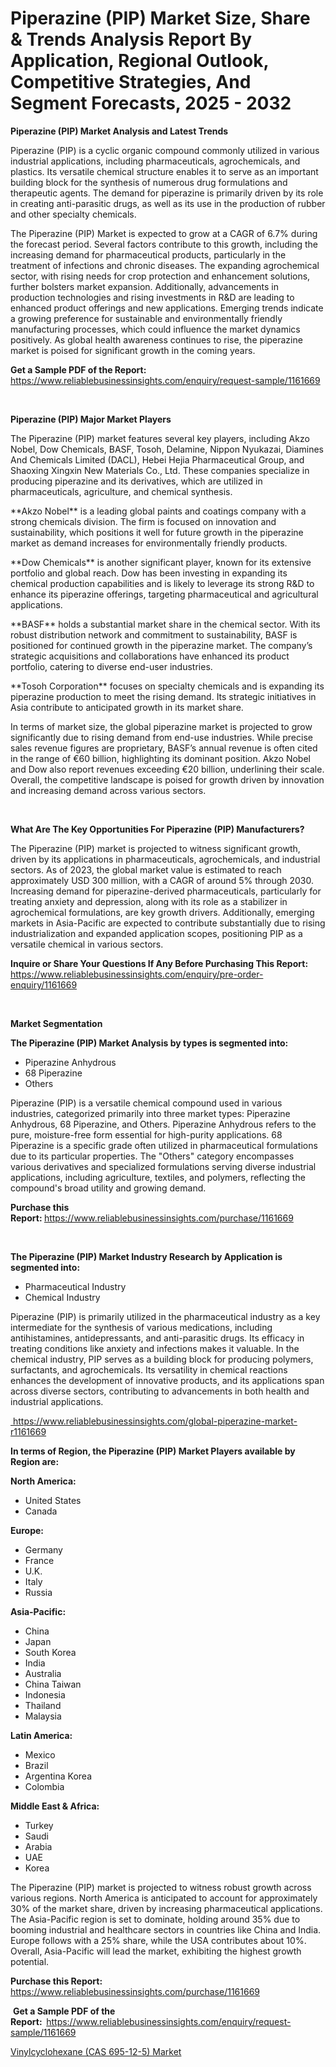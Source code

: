<p><h1>Piperazine (PIP) Market Size, Share & Trends Analysis Report By Application, Regional Outlook, Competitive Strategies, And Segment Forecasts, 2025 - 2032</h1></p><p><strong>Piperazine (PIP) Market Analysis and Latest Trends</strong></p>
<p><p>Piperazine (PIP) is a cyclic organic compound commonly utilized in various industrial applications, including pharmaceuticals, agrochemicals, and plastics. Its versatile chemical structure enables it to serve as an important building block for the synthesis of numerous drug formulations and therapeutic agents. The demand for piperazine is primarily driven by its role in creating anti-parasitic drugs, as well as its use in the production of rubber and other specialty chemicals.</p><p>The Piperazine (PIP) Market is expected to grow at a CAGR of 6.7% during the forecast period. Several factors contribute to this growth, including the increasing demand for pharmaceutical products, particularly in the treatment of infections and chronic diseases. The expanding agrochemical sector, with rising needs for crop protection and enhancement solutions, further bolsters market expansion. Additionally, advancements in production technologies and rising investments in R&D are leading to enhanced product offerings and new applications. Emerging trends indicate a growing preference for sustainable and environmentally friendly manufacturing processes, which could influence the market dynamics positively. As global health awareness continues to rise, the piperazine market is poised for significant growth in the coming years.</p></p>
<p><strong>Get a Sample PDF of the Report:&nbsp;</strong> <a href="https://www.reliablebusinessinsights.com/enquiry/request-sample/1161669?utm_campaign=3105&utm_medium=2&utm_source=Github&utm_content=ia&utm_term=02042025&utm_id=piperazine-pip">https://www.reliablebusinessinsights.com/enquiry/request-sample/1161669</a></p>
<p>&nbsp;</p>
<p><strong>Piperazine (PIP) Major Market Players</strong></p>
<p><p>The Piperazine (PIP) market features several key players, including Akzo Nobel, Dow Chemicals, BASF, Tosoh, Delamine, Nippon Nyukazai, Diamines And Chemicals Limited (DACL), Hebei Hejia Pharmaceutical Group, and Shaoxing Xingxin New Materials Co., Ltd. These companies specialize in producing piperazine and its derivatives, which are utilized in pharmaceuticals, agriculture, and chemical synthesis.</p><p>**Akzo Nobel** is a leading global paints and coatings company with a strong chemicals division. The firm is focused on innovation and sustainability, which positions it well for future growth in the piperazine market as demand increases for environmentally friendly products.</p><p>**Dow Chemicals** is another significant player, known for its extensive portfolio and global reach. Dow has been investing in expanding its chemical production capabilities and is likely to leverage its strong R&D to enhance its piperazine offerings, targeting pharmaceutical and agricultural applications.</p><p>**BASF** holds a substantial market share in the chemical sector. With its robust distribution network and commitment to sustainability, BASF is positioned for continued growth in the piperazine market. The company’s strategic acquisitions and collaborations have enhanced its product portfolio, catering to diverse end-user industries.</p><p>**Tosoh Corporation** focuses on specialty chemicals and is expanding its piperazine production to meet the rising demand. Its strategic initiatives in Asia contribute to anticipated growth in its market share.</p><p>In terms of market size, the global piperazine market is projected to grow significantly due to rising demand from end-use industries. While precise sales revenue figures are proprietary, BASF’s annual revenue is often cited in the range of €60 billion, highlighting its dominant position. Akzo Nobel and Dow also report revenues exceeding €20 billion, underlining their scale. Overall, the competitive landscape is poised for growth driven by innovation and increasing demand across various sectors.</p></p>
<p>&nbsp;</p>
<p><strong>What Are The Key Opportunities For Piperazine (PIP) Manufacturers?</strong></p>
<p><p>The Piperazine (PIP) market is projected to witness significant growth, driven by its applications in pharmaceuticals, agrochemicals, and industrial sectors. As of 2023, the global market value is estimated to reach approximately USD 300 million, with a CAGR of around 5% through 2030. Increasing demand for piperazine-derived pharmaceuticals, particularly for treating anxiety and depression, along with its role as a stabilizer in agrochemical formulations, are key growth drivers. Additionally, emerging markets in Asia-Pacific are expected to contribute substantially due to rising industrialization and expanded application scopes, positioning PIP as a versatile chemical in various sectors.</p></p>
<p><strong>Inquire or Share Your Questions If Any Before Purchasing This Report:</strong> <a href="https://www.reliablebusinessinsights.com/enquiry/pre-order-enquiry/1161669?utm_campaign=3105&utm_medium=2&utm_source=Github&utm_content=ia&utm_term=02042025&utm_id=piperazine-pip">https://www.reliablebusinessinsights.com/enquiry/pre-order-enquiry/1161669</a></p>
<p>&nbsp;</p>
<p><strong>Market Segmentation</strong></p>
<p><strong>The Piperazine (PIP) Market Analysis by types is segmented into:</strong></p>
<p><ul><li>Piperazine Anhydrous</li><li>68 Piperazine</li><li>Others</li></ul></p>
<p><p>Piperazine (PIP) is a versatile chemical compound used in various industries, categorized primarily into three market types: Piperazine Anhydrous, 68 Piperazine, and Others. Piperazine Anhydrous refers to the pure, moisture-free form essential for high-purity applications. 68 Piperazine is a specific grade often utilized in pharmaceutical formulations due to its particular properties. The "Others" category encompasses various derivatives and specialized formulations serving diverse industrial applications, including agriculture, textiles, and polymers, reflecting the compound's broad utility and growing demand.</p></p>
<p><strong>Purchase this Report:&nbsp;</strong><a href="https://www.reliablebusinessinsights.com/purchase/1161669?utm_campaign=3105&utm_medium=2&utm_source=Github&utm_content=ia&utm_term=02042025&utm_id=piperazine-pip">https://www.reliablebusinessinsights.com/purchase/1161669</a></p>
<p>&nbsp;</p>
<p><strong>The Piperazine (PIP) Market Industry Research by Application is segmented into:</strong></p>
<p><ul><li>Pharmaceutical Industry</li><li>Chemical Industry</li></ul></p>
<p><p>Piperazine (PIP) is primarily utilized in the pharmaceutical industry as a key intermediate for the synthesis of various medications, including antihistamines, antidepressants, and anti-parasitic drugs. Its efficacy in treating conditions like anxiety and infections makes it valuable. In the chemical industry, PIP serves as a building block for producing polymers, surfactants, and agrochemicals. Its versatility in chemical reactions enhances the development of innovative products, and its applications span across diverse sectors, contributing to advancements in both health and industrial applications.</p></p>
<p><a href="https://www.reliablebusinessinsights.com/global-piperazine-market-r1161669?utm_campaign=3105&utm_medium=2&utm_source=Github&utm_content=ia&utm_term=02042025&utm_id=piperazine-pip">&nbsp;https://www.reliablebusinessinsights.com/global-piperazine-market-r1161669</a></p>
<p><strong>In terms of Region, the Piperazine (PIP) Market Players available by Region are:</strong></p>
<p>
    <p> <strong> North America: </strong>
        <ul>
            <li>United States</li>
            <li>Canada</li>
        </ul>
        </p> 
    <p> <strong> Europe: </strong>
        <ul>
            <li>Germany</li>
            <li>France</li>
            <li>U.K.</li>
            <li>Italy</li>
            <li>Russia</li>
        </ul>
        </p> 
    <p> <strong> Asia-Pacific: </strong>
        <ul>
            <li>China</li>
            <li>Japan</li>
            <li>South Korea</li>
            <li>India</li>
            <li>Australia</li>
            <li>China Taiwan</li>
            <li>Indonesia</li>
            <li>Thailand</li>
            <li>Malaysia</li>
        </ul>
        </p> 
    <p> <strong> Latin America: </strong>
        <ul>
            <li>Mexico</li>
            <li>Brazil</li>
            <li>Argentina Korea</li>
            <li>Colombia</li>
        </ul>
        </p> 
    <p> <strong> Middle East & Africa: </strong>
        <ul>
            <li>Turkey</li>
            <li>Saudi</li>
            <li>Arabia</li>
            <li>UAE</li>
            <li>Korea</li>
        </ul>
    </p>
    </p>
<p><p>The Piperazine (PIP) market is projected to witness robust growth across various regions. North America is anticipated to account for approximately 30% of the market share, driven by increasing pharmaceutical applications. The Asia-Pacific region is set to dominate, holding around 35% due to booming industrial and healthcare sectors in countries like China and India. Europe follows with a 25% share, while the USA contributes about 10%. Overall, Asia-Pacific will lead the market, exhibiting the highest growth potential.</p></p>
<p><strong>Purchase this Report: </strong><a href="https://www.reliablebusinessinsights.com/purchase/1161669?utm_campaign=3105&utm_medium=2&utm_source=Github&utm_content=ia&utm_term=02042025&utm_id=piperazine-pip">https://www.reliablebusinessinsights.com/purchase/1161669</a></p>
<p>&nbsp;<strong>Get a Sample PDF of the Report:&nbsp;&nbsp;</strong><a href="https://www.reliablebusinessinsights.com/enquiry/request-sample/1161669?utm_campaign=3105&utm_medium=2&utm_source=Github&utm_content=ia&utm_term=02042025&utm_id=piperazine-pip">https://www.reliablebusinessinsights.com/enquiry/request-sample/1161669</a></p>
<p><strong></strong></p>
<p><p><a href="https://github.com/micbotam/Market-Research-Report-List-1/blob/main/vinylcyclohexane-cas-695-12-5-market.md?utm_campaign=3105&utm_medium=2&utm_source=Github&utm_content=ia&utm_term=02042025&utm_id=piperazine-pip">Vinylcyclohexane (CAS 695-12-5) Market</a></p></p>